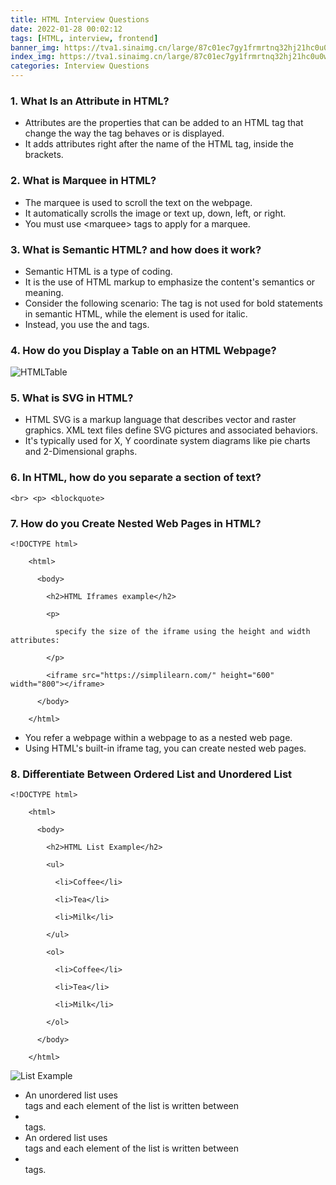 ```yaml
---
title: HTML Interview Questions
date: 2022-01-28 00:02:12
tags: [HTML, interview, frontend]
banner_img: https://tva1.sinaimg.cn/large/87c01ec7gy1frmrtnq32hj21hc0u0wnl.jpg
index_img: https://tva1.sinaimg.cn/large/87c01ec7gy1frmrtnq32hj21hc0u0wnl.jpg
categories: Interview Questions
---
```


### 1. What Is an Attribute in HTML?

- Attributes are the properties that can be added to an HTML tag that change the way the tag behaves or is displayed.
- It adds attributes right after the name of the HTML tag, inside the brackets.

### 2. What is Marquee in HTML?

- The marquee is used to scroll the text on the webpage.
- It automatically scrolls the image or text up, down, left, or right.
- You must use \<marquee> tags to apply for a marquee.

### 3. What is Semantic HTML? and how does it work?

- Semantic HTML is a type of coding.
- It is the use of HTML markup to emphasize the content's semantics or meaning.
- Consider the following scenario: The <b></b> tag is not used for bold statements in semantic HTML, while the <i></i> element is used for italic.
- Instead, you use the <em></em> and <strong></strong> tags.

### 4. How do you Display a Table on an HTML Webpage?

![HTMLTable](https://cdn.jsdelivr.net/gh/zio7711/blog-pic/20220128001209.png)

### 5. What is SVG in HTML?

- HTML SVG is a markup language that describes vector and raster graphics. XML text files define SVG pictures and associated behaviors.
- It's typically used for X, Y coordinate system diagrams like pie charts and 2-Dimensional graphs.

### 6. In HTML, how do you separate a section of text?

```
<br> <p> <blockquote>
```

### 7. How do you Create Nested Web Pages in HTML?

```
<!DOCTYPE html>

    <html>

      <body>

        <h2>HTML Iframes example</h2>

        <p>

          specify the size of the iframe using the height and width attributes:

        </p>

        <iframe src="https://simplilearn.com/" height="600" width="800"></iframe>

      </body>

    </html>
```

- You refer a webpage within a webpage to as a nested web page.
- Using HTML's built-in iframe tag, you can create nested web pages.

### 8. Differentiate Between Ordered List and Unordered List

```
<!DOCTYPE html>

    <html>

      <body>

        <h2>HTML List Example</h2>

        <ul>

          <li>Coffee</li>

          <li>Tea</li>

          <li>Milk</li>

        </ul>

        <ol>

          <li>Coffee</li>

          <li>Tea</li>

          <li>Milk</li>

        </ol>

      </body>

    </html>
```

![List Example](https://cdn.jsdelivr.net/gh/zio7711/blog-pic/20220128003239.png)

- An unordered list uses <ul> </ul> tags and each element of the list is written between <li> </li> tags.
- An ordered list uses <ol> </ol> tags and each element of the list is written between <li> </li> tags.
